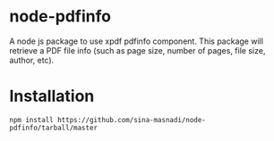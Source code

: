 # node-pdfinfo
A node js package to use xpdf pdfinfo component. This package will retrieve a PDF file info (such as page size, number of pages, file size, author, etc).

# Installation
`npm install https://github.com/sina-masnadi/node-pdfinfo/tarball/master`
